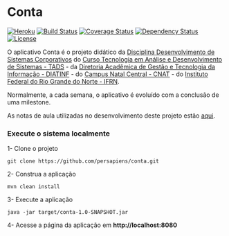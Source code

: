 Conta
=====
[![Heroku](http://heroku-badge.herokuapp.com/?app=contar&root=index.jsf)](https://wconta.herokuapp.com)
[![Build Status](https://travis-ci.org/persapiens/conta.svg?branch=master)](https://travis-ci.org/persapiens/conta)
[![Coverage Status](https://coveralls.io/repos/github/persapiens/conta/badge.svg?branch=master)](https://coveralls.io/github/persapiens/conta?branch=master)
[![Dependency Status](https://www.versioneye.com/user/projects/573c95dace8d0e00360bcee6/badge.svg?style=flat)](https://www.versioneye.com/user/projects/573c95dace8d0e00360bcee6)
[![License](http://img.shields.io/:license-apache-blue.svg)](http://www.apache.org/licenses/LICENSE-2.0.html)

O aplicativo Conta é o projeto didático da [Disciplina Desenvolvimento de Sistemas Corporativos](http://diatinf.ifrn.edu.br/lib/exe/fetch.php?media=cursos:superiores:tads:curso2012:ementas:05_desenvolvimento_de_sistemas_coorporativos.pdf) do [Curso Tecnologia em Análise e Desenvolvimento de Sistemas - TADS](http://diatinf.ifrn.edu.br/doku.php?id=cursos:superiores:tads:start) - da [Diretoria Acadêmica de Gestão e Tecnologia da Informação - DIATINF](http://diatinf.ifrn.edu.br) - do [Campus Natal Central - CNAT](http://portal.ifrn.edu.br/campus/natalcentral) - do [Instituto Federal do Rio Grande do Norte - IFRN](http://portal.ifrn.edu.br/).

Normalmente, a cada semana, o aplicativo é evoluído com a conclusão de uma milestone.

As notas de aula utilizadas no desenvolvimento deste projeto estão [aqui](https://docente.ifrn.edu.br/marcelofernandes/disciplinas/desenvolvimento-de-sistemas-corporativos-dsc).

### Execute o sistema localmente

1- Clone o projeto
```Shell
git clone https://github.com/persapiens/conta.git
```

2- Construa a aplicação
```Shell
mvn clean install
```

3- Execute a aplicação
```Shell
java -jar target/conta-1.0-SNAPSHOT.jar
```

4- Acesse a página da aplicação em **http://localhost:8080**

